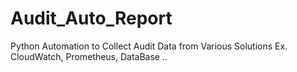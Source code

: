 # Audit_Auto_Report
Python Automation to Collect Audit Data from Various Solutions Ex. CloudWatch, Prometheus, DataBase ..
